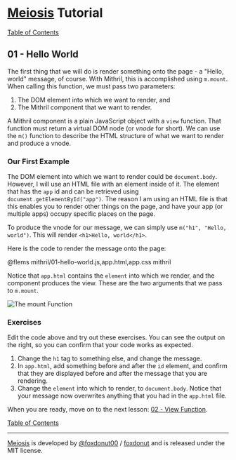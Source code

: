 # [Meiosis](https://meiosis.js.org) Tutorial

[Table of Contents](toc.html)

## 01 - Hello World

The first thing that we will do is render something onto the page - a "Hello, world" message,
of course. With Mithril, this is accomplished using `m.mount`. When calling this function, we
must pass two parameters:

1. The DOM element into which we want to render, and
1. The Mithril component that we want to render.

A Mithril component is a plain JavaScript object with a `view` function. That function must
return a virtual DOM node (or _vnode_ for short). We can use the `m()` function to describe the
HTML structure of what we want to render and produce a vnode.

### Our First Example

The DOM element into which we want to render could be `document.body`. However, I will use an
HTML file with an element inside of it. The element that has the `app` id and can be retrieved
using `document.getElementById("app")`. The reason I am using an HTML file is that this enables you
to render other things on the page, and have your app (or multiple apps) occupy specific places on
the page.

To produce the vnode for our message, we can simply use `m("h1", "Hello, world")`. This will render
`<h1>Hello, world</h1>`.

Here is the code to render the message onto the page:

@flems mithril/01-hello-world.js,app.html,app.css mithril

Notice that `app.html` contains the `element` into which we render, and the component produces
the view. These are the two arguments that we pass to `m.mount`.

![The mount Function](01-hello-world-01.svg)

### Exercises

Edit the code above and try out these exercises. You can see the output on the right, so you
can confirm that your code works as expected.

1. Change the `h1` tag to something else, and change the message.
1. In `app.html`, add something before and after the `id` element, and confirm that they are
displayed before and after the message that you are rendering.
1. Change the `element` into which to render, to `document.body`. Notice that your message
now overwrites anything that you had in the `app.html` file.

When you are ready, move on to the next lesson: [02 - View Function](02-view-function-mithril.html).

[Table of Contents](toc.html)

-----

[Meiosis](https://meiosis.js.org) is developed by [@foxdonut00](http://twitter.com/foxdonut00) / [foxdonut](https://github.com/foxdonut) and is released under the MIT license.
